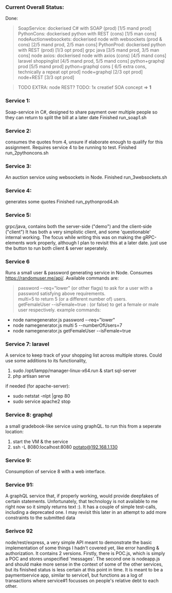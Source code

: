 ### Current Overall Status:
Done:
> SoapService: dockerised C# with SOAP (prod)  [1/5 mand prod]
> PythonCons: dockerised python with REST (cons)  [1/5 man cons]
> nodeAuctionwebsockets: dockerised node with websockets (prod & cons) [2/5 mand prod, 2/5 man cons] 
> PythonProd: dockerised python with REST (prod) [1/3 opt prod]
> grpc java [3/5 mand prod, 3/5 man cons]
> node axios: dockerised node with axios (cons) [4/5 mand cons]
> laravel shoppinglist [4/5 mand prod, 5/5 mand cons]
> python+graphql prod [5/5 mand prod]
> python+graphql cons [ 6/5 extra cons, technically a repeat opt prod]
> node+graphql [2/3 opt prod]
> node+REST [3/3 opt prod]

> TODO EXTRA: node REST?
TODO:
> 1x creatief SOA concept => **1**


### Service 1:
Soap-service in C#, designed to share payment over multiple people so they can return to split the bill at a later date
Finished
run_soap1.sh

### Service 2:
consumes the quotes from 4, unsure if elaborate enough to qualify for this assignment.
Requires service 4 to be running to test.
Finished
run_2pythoncons.sh

### Service 3:
An auction service using websockets in Node.
Finished
run_3websockets.sh

### Service 4:
generates some quotes
Finished
run_pythonprod4.sh

### Service 5:
grpc/java, contains both the server-side ("demo") and the client-side ("client")
It has both a very simplistic client, and some 'questionable' internal working. The focus while writing this was on making the gRPC-elements work properly, although I plan to revisit this at a later date.
just use the button to run both client & server seperately.

### Service 6
Runs a small user & password generating service in Node. Consumes https://randomuser.me/api/. Available commands are:
> password --req="lower" (or other flags) to ask for a user with a password satisfying above requirements.  
> multi=5 to return 5 (or a different number of) users.  
> getFemaleUser --isFemale=true : (or false) to get a female or male user respectively.
example commands:
- node namegenerator.js password --req="lower"  
- node namegenerator.js multi 5 --numberOfUsers=7
- node namegenerator.js getFemaleUser --isFemale=true


### Service 7: laravel
A service to keep track of your shopping list across multiple stores. Could use some additions to its functionality, 
1. sudo /opt/lampp/manager-linux-x64.run & start sql-server
2. php artisan serve

if needed (for apache-server):
- sudo netstat -nlpt |grep 80
- sudo service apache2 stop

### Service 8: graphql
a small gradebook-like service using graphQL.
to run this from a seperate location:
1. start the VM & the service
2. ssh -L 8080:localhost:8080 potato@192.168.1.130

### Service 9:
Consumption of service 8 with a web interface.

### Service 91:
A graphQL service that, if properly working, would provide deepfakes of certain statements. Unfortunately, that technology is not available to me right now so it simply returns text :).
It has a couple of simple test-calls, including a deprecated one. I may revisit this later in an attempt to add more constraints to the submitted data

### Serivce 92
node/rest/express, a very simple API meant to demonstrate the basic implementation of some things I hadn't covered yet, like error handling & authorization. 
It contains 2 versions. Firstly, there is POC.js, which is simply a POC and stores unspecified 'messages'. The second one is nodeapp.js and should make more sense in the context of some of the other services, but its finished status is less certain at this point in time. It is meant to be a paymentservice app, similar to service1, but functions as a log of transactions where service#1 focusses on people's relative debt to each other.



